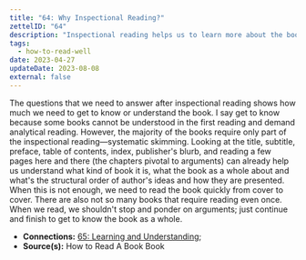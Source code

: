 ```yaml
---
title: "64: Why Inspectional Reading?"
zettelID: "64"
description: "Inspectional reading helps us to learn more about the book before we spend hours on it."
tags:
  - how-to-read-well
date: 2023-04-27
updateDate: 2023-08-08
external: false
---
```


The questions that we need to answer after inspectional reading shows how much we need to get to know or understand the book. I say get to know because some books cannot be understood in the first reading and demand analytical reading. However, the majority of the books require only part of the inspectional reading—systematic skimming. Looking at the title, subtitle, preface, table of contents, index, publisher's blurb, and reading a few pages here and there (the chapters pivotal to arguments) can already help us understand what kind of book it is, what the book as a whole about and what's the structural order of author's ideas and how they are presented. When this is not enough, we need to read the book quickly from cover to cover. There are also not so many books that require reading even once. When we read, we shouldn't stop and ponder on arguments; just continue and finish to get to know the book as a whole.

- **Connections:** [65: Learning and Understanding](/notes/65/);
- **Source(s):** How to Read A Book Book

